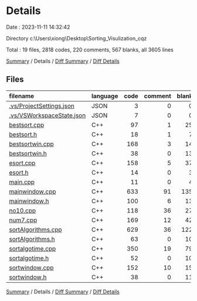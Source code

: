 # Details

Date : 2023-11-11 14:32:42

Directory c:\\Users\\xiong\\Desktop\\Sorting_Visulization_cqz

Total : 19 files,  2818 codes, 220 comments, 567 blanks, all 3605 lines

[Summary](results.md) / Details / [Diff Summary](diff.md) / [Diff Details](diff-details.md)

## Files
| filename | language | code | comment | blank | total |
| :--- | :--- | ---: | ---: | ---: | ---: |
| [.vs/ProjectSettings.json](/.vs/ProjectSettings.json) | JSON | 3 | 0 | 0 | 3 |
| [.vs/VSWorkspaceState.json](/.vs/VSWorkspaceState.json) | JSON | 7 | 0 | 0 | 7 |
| [bestsort.cpp](/bestsort.cpp) | C++ | 97 | 1 | 25 | 123 |
| [bestsort.h](/bestsort.h) | C++ | 18 | 1 | 7 | 26 |
| [bestsortwin.cpp](/bestsortwin.cpp) | C++ | 168 | 3 | 14 | 185 |
| [bestsortwin.h](/bestsortwin.h) | C++ | 38 | 0 | 13 | 51 |
| [esort.cpp](/esort.cpp) | C++ | 158 | 5 | 37 | 200 |
| [esort.h](/esort.h) | C++ | 14 | 0 | 3 | 17 |
| [main.cpp](/main.cpp) | C++ | 11 | 0 | 4 | 15 |
| [mainwindow.cpp](/mainwindow.cpp) | C++ | 633 | 91 | 135 | 859 |
| [mainwindow.h](/mainwindow.h) | C++ | 100 | 6 | 13 | 119 |
| [no10.cpp](/no10.cpp) | C++ | 118 | 36 | 27 | 181 |
| [num7.cpp](/num7.cpp) | C++ | 169 | 12 | 42 | 223 |
| [sortAlgorithms.cpp](/sortAlgorithms.cpp) | C++ | 629 | 36 | 122 | 787 |
| [sortAlgorithms.h](/sortAlgorithms.h) | C++ | 63 | 0 | 10 | 73 |
| [sortalgotime.cpp](/sortalgotime.cpp) | C++ | 350 | 19 | 79 | 448 |
| [sortalgotime.h](/sortalgotime.h) | C++ | 52 | 0 | 10 | 62 |
| [sortwindow.cpp](/sortwindow.cpp) | C++ | 152 | 10 | 15 | 177 |
| [sortwindow.h](/sortwindow.h) | C++ | 38 | 0 | 11 | 49 |

[Summary](results.md) / Details / [Diff Summary](diff.md) / [Diff Details](diff-details.md)